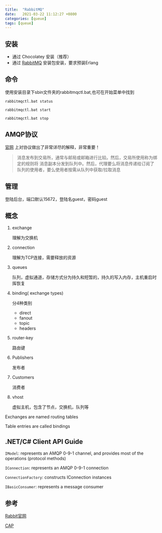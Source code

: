 ```yaml
---
title:  "RabbitMQ"
date:   2021-03-22 11:12:27 +0800
categories: [queue]
tags: [queue]
---
```



## 安装
- 通过 Chocolatey 安装（推荐）
- 通过 [RabbitMQ][1] 安装包安装，要求预装Erlang

## 命令
使用安装目录下sbin文件夹的rabbitmqctl.bat,也可在开始菜单中找到

`rabbitmqctl.bat status`

`rabbitmqctl.bat start`

`rabbitmqctl.bat stop`

## AMQP协议
[官网][2] 上对协议做出了非常详尽的解释，非常重要！

> 消息发布到交易所，通常与邮局或邮箱进行比较。然后，交易所使用称为绑定的规则将 消息副本分发到队列中。然后，代理要么将消息传递给订阅了队列的使用者，要么使用者按需从队列中获取/拉取消息

## 管理
登陆后台，端口默认15672，登陆名guest，密码guest

## 概念
1. exchange

   理解为交换机

2. connection

   理解为TCP连接，需要释放的资源

3. queues

   队列，虚拟通道，存储方式分为持久和短暂的，持久的写入内存，主机重启时挥恢复

4. binding( exchange types)

   分4种类别
   - direct
   - fanout
   - topic
   - headers

5. router-key

   路由键

6. Publishers

   发布者

7. Customers

   消费者

8. vhost

   虚拟主机，包含了节点，交换机，队列等

Exchanges are named routing tables

Table entries are called bindings


## .NET/C# Client API Guide

`IModel`: represents an AMQP 0-9-1 channel, and provides most of the operations (protocol methods)

`IConnection`: represents an AMQP 0-9-1 connection

`ConnectionFactory`: constructs IConnection instances

`IBasicConsumer`: represents a message consumer



## 参考
[Rabbit官网](https://www.rabbitmq.com/)

[CAP](https://cap.dotnetcore.xyz/user-guide/zh/cap/messaging/)

[1]: https://www.rabbitmq.com/changelog.html
[2]: https://www.rabbitmq.com/tutorials/amqp-concepts.html
